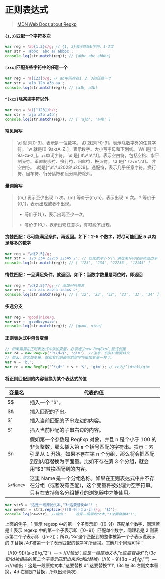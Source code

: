 # 正则表达式
> [MDN Web Docs about Regxp](https://developer.mozilla.org/zh-CN/docs/Web/JavaScript/Guide/Regular_Expressions)

#### `{1,3}`匹配一个字符多次

```js
var reg = /ab{1,3}c/g; // {1, 3}表示匹配b字符，1-3次
var str = 'abbc  abc ac abbbc';
console.log(str.match(reg)); // [abbc abc abbbc]
```

#### `[xxx]`匹配某些字符中的任意一个

```js
var reg = /a[123]b/g; // ab中间存在1，2，3的任意一个
var str = 'a1b 12b a3b aa';
console.log(str.match(reg)); // [a1b, a3b]
```

#### `^[xxx]`除某些字符以外

```js
var reg = /a([^123])b/g;
var str = 'ajb a2b a4b';
console.log(str.match(reg)); // [ 'ajb', 'a4b' ]
```

#### 常见简写

> \d 就是[0-9]。表示是一位数字。
> \D 就是[^0-9]。表示除数字外的任意字符。
> \w 就是[0-9a-zA-Z_]。表示数字、大小写字母和下划线。
> \W 是[^0-9a-za-z_]。非单词字符。
> \s 是[ \t\v\n\r\f]。表示空白符，包括空格、水平制表符、垂直制表符、换行符、回车符、换页符。
> \S 是[^ \t\v\n\r\f]。 非空白符。
> .就是[^\n\r\u2028\u2029]。通配符，表示几乎任意字符。换行符、回车符、行分隔符和段分隔符除外。

#### 量词简写

> {m,} 表示至少出现 m 次。{m} 等价于{m,m}，表示出现 m 次。
> ? 等价于{0,1}，表示出现或者不出现。
>
> - 等价于{1,}，表示出现至少一次。
>
> * 等价于{0,}，表示出现任意次，有可能不出现。

#### 贪婪匹配：尽可能满足条件，再返回。如下：2-5 个数字，将尽可能匹配 5 以内足够多的数字

```js
var reg = /\d{2,5}/g;
var str = '123 234 22233 12345 2'; // 匹配数字2-5个，满足条件的全部筛选出来
console.log(str.match(reg)); // [ '123', '234', '22233', '12345' ]
```

#### 惰性匹配：一旦满足条件，就返回。如下：当数字数量是两位时，即返回

```js
var reg = /\d{2,5}?/g; // 添加问号修饰
var str = '123 234 22233 12345 2';
console.log(str.match(reg)); // [ '12', '23', '22', '23', '12', '34' ]
```

#### 多选分支

```js
var reg = /good|nice/g;
var str = 'goodboynice';
console.log(str.match(reg)); // [good, nice]
```

#### 正则表达式中包含变量

```js
// 如果需要在正则表达式中添加变量，必须通过new RegExp()显式创建
var re = new RegExp('^\\d+$', 'gim'); //注意，反斜杠需要转义
// 那么，给它加变量，就和我们前面写的给字符串加变量一样了。
var v = 'bl';
var re = new RegExp('^\\d+' + v + '$', 'gim'); // re为/^\d+bl$/gim
```

#### 将正则匹配到的内容替换为某个表达式的值

| 变量名    | 代表的值                                                                                                                                                                                                                             |
| --------- | ------------------------------------------------------------------------------------------------------------------------------------------------------------------------------------------------------------------------------------ |
| $$        | 插入一个 "$"。                                                                                                                                                                                                                       |
| $&        | 插入匹配的子串。                                                                                                                                                                                                                     |
| $`        | 插入当前匹配的子串左边的内容。                                                                                                                                                                                                       |
| $'        | 插入当前匹配的子串右边的内容。                                                                                                                                                                                                       |
| $n        | 假如第一个参数是 RegExp 对象，并且 n 是个小于 100 的非负整数，那么插入第 n 个括号匹配的字符串。提示：索引是从 1 开始。如果不存在第 n 个分组，那么将会把匹配到到内容替换为字面量。比如不存在第 3 个分组，就会用“$3”替换匹配到的内容。 |
| `$<Name>` | 这里 Name 是一个分组名称。如果在正则表达式中并不存在分组（或者没有匹配），这个变量将被处理为空字符串。只有在支持命名分组捕获的浏览器中才能使用。                                                                                     |

```js
var str3 = '这是一段原始文本,"3c这要替换4d"!';
var newStr = str3.replace(/([0-9])([a-z])/g, '$1');
console.log(newStr); //输出：    这是一段原始文本,"3这要替换4"!';
```

上面的例子，1 表示 regexp 中的第一个子表示即（[0-9]）匹配单个数字，同理若是 1 表示 regexp 中的第一个子表示即（[0−9]）匹配单个数字，同理若是 2 则表示第二个子表示即（[a-z]）；所以，’3c’这个匹配到的整体被第一个子表示说表示的’3’替换，’4d’被第一个子表示匹配的数字’4’所替换。其他几个同理可得：

（/([0-9])([a-z])/g,”$2″）—>////输出： 这是一段原始文本,”c这要替换d”!'; (3c和4d被相应的第二个子表示匹配出来的c和d替换)
（/([0-9])([a-z])/g,”$'”）—>////输出： 这是一段原始文本,”这要替换 d”!这要替换”!”!'; (3c 被 3c 右侧文本替换，4d 右侧是”!替换，所以出现俩次)
